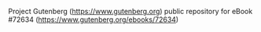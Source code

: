 Project Gutenberg (https://www.gutenberg.org) public repository
for eBook #72634 (https://www.gutenberg.org/ebooks/72634)

